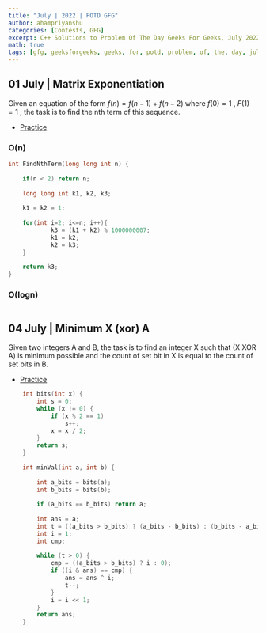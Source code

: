 ```yaml
---
title: "July | 2022 | POTD GFG"
author: ahampriyanshu
categories: [Contests, GFG]
excerpt: C++ Solutions to Problem Of The Day Geeks For Geeks, July 2022
math: true
tags: [gfg, geeksforgeeks, geeks, for, potd, problem, of, the, day, july, ds, array, tree, trie, string, stacks, queue, linked list]
---
```


## 01 July | Matrix Exponentiation

Given an equation of the form $f(n) = f(n-1) + f(n-2)$ where $f(0) = 1$ , $F(1) = 1$ , the task is to find the nth term of this sequence.

* [Practice](https://practice.geeksforgeeks.org/problems/matrix-exponentiation2711/1)

### O(n)

```cpp
int FindNthTerm(long long int n) {
        
    if(n < 2) return n;
        
    long long int k1, k2, k3;
        
    k1 = k2 = 1;
        
    for(int i=2; i<=n; i++){
            k3 = (k1 + k2) % 1000000007;
            k1 = k2;
            k2 = k3; 
    }
            
    return k3;
}
```

### O(logn)

```cpp

```


## 04 July | Minimum X (xor) A 

Given two integers A and B, the task is to find an integer X such that (X XOR A) is minimum possible and the count of set bit in X is equal to the count of set bits in B.

* [Practice](https://practice.geeksforgeeks.org/problems/x-xor-a-is-minimum-and-set-bits-in-x-b/1#)

```cpp
    int bits(int x) {
        int s = 0;
        while (x != 0) {
            if (x % 2 == 1)
                s++;
            x = x / 2;
        }
        return s;
    }
    
    int minVal(int a, int b) {
        
        int a_bits = bits(a);
        int b_bits = bits(b);
        
        if (a_bits == b_bits) return a;
        
        int ans = a;
        int t = ((a_bits > b_bits) ? (a_bits - b_bits) : (b_bits - a_bits));
        int i = 1;
        int cmp;
        
        while (t > 0) {
            cmp = ((a_bits > b_bits) ? i : 0);
            if ((i & ans) == cmp) {
                ans = ans ^ i;
                t--;
            }
            i = i << 1;
        }
        return ans;
    }
```
